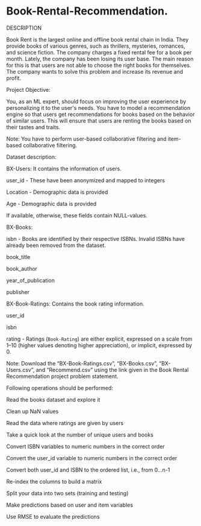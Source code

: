 # Book-Rental-Recommendation.

DESCRIPTION

Book Rent is the largest online and offline book rental chain in India. They provide books of various genres, such as thrillers, mysteries, romances, and science fiction. The company charges a fixed rental fee for a book per month. Lately, the company has been losing its user base. The main reason for this is that users are not able to choose the right books for themselves. The company wants to solve this problem and increase its revenue and profit. 

Project Objective:

You, as an ML expert, should focus on improving the user experience by personalizing it to the user's needs. You have to model a recommendation engine so that users get recommendations for books based on the behavior of similar users. This will ensure that users are renting the books based on their tastes and traits.

Note: You have to perform user-based collaborative filtering and item-based collaborative filtering.

Dataset description:

BX-Users: It contains the information of users.

user_id - These have been anonymized and mapped to integers

Location - Demographic data is provided

Age - Demographic data is provided

If available, otherwise, these fields contain NULL-values.

 

BX-Books: 

isbn - Books are identified by their respective ISBNs. Invalid ISBNs have already been removed from the dataset.

book_title

book_author

year_of_publication

publisher


 

BX-Book-Ratings: Contains the book rating information. 

user_id

isbn

rating - Ratings (`Book-Rating`) are either explicit, expressed on a scale from 1–10 (higher values denoting higher appreciation), or implicit, expressed by 0.

 

Note: Download the “BX-Book-Ratings.csv”, “BX-Books.csv”, “BX-Users.csv”, and “Recommend.csv” using the link given in the Book Rental Recommendation project problem statement.

 

Following operations should be performed:

Read the books dataset and explore it

Clean up NaN values

Read the data where ratings are given by users

Take a quick look at the number of unique users and books

Convert ISBN variables to numeric numbers in the correct order

Convert the user_id variable to numeric numbers in the correct order

Convert both user_id and ISBN to the ordered list, i.e., from 0...n-1

Re-index the columns to build a matrix

Split your data into two sets (training and testing)

Make predictions based on user and item variables

Use RMSE to evaluate the predictions
